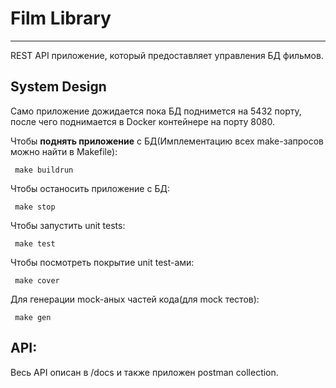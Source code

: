 # Film Library
___________________________

REST API приложение, который предоставляет управления БД фильмов.

## System Design

Само приложение дожидается пока БД поднимется на 5432 порту, после чего поднимается в Docker контейнере на порту 8080.

Чтобы **поднять приложение** с БД(Имплементацию всех make-запросов можно найти в Makefile):
```
 make buildrun
```

Чтобы останосить приложение с БД:
```
 make stop
```

Чтобы запустить unit tests:
```
 make test
```

Чтобы посмотреть покрытие unit test-ами:
```
 make cover
```

Для генерации mock-аных частей кода(для mock тестов):
```
 make gen
```

## API:

 Весь API описан в /docs и также приложен postman collection.